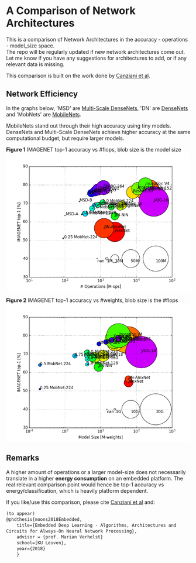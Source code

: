 # A Comparison of Network Architectures

This is a comparison of Network Architectures in the accuracy - operations - model_size space.  
The repo will be regularly updated if new network architectures come out. Let me know
if you have any suggestions for architectures to add, or if any relevant data is missing.

This comparison is built on the work done by [Canziani et al](https://arxiv.org/abs/1605.07678).  


## Network Efficiency
In the graphs below, 'MSD' are [Multi-Scale DenseNets](https://arxiv.org/abs/1703.09844), 'DN' are [DenseNets](https://arxiv.org/abs/1608.06993) and 'MobNets' are [MobileNets](https://arxiv.org/abs/1704.04861).

MobileNets stand out through their high accuracy using tiny models. 
DenseNets and Multi-Scale DenseNets achieve higher accuracy at the same computational budget, but require larger models.



**Figure 1** IMAGENET top-1 accuracy vs #flops, blob size is the model size
<img src="https://raw.githubusercontent.com/BertMoons/Comparing-CNN-Architectures/master/figures/accuracy_ops_modelsize.png">

**Figure 2** IMAGENET top-1 accuracy vs #weights, blob size is the #flops
<img src="https://raw.githubusercontent.com/BertMoons/Comparing-CNN-Architectures/master/figures/accuracy_modelsize_ops.png">


## Remarks

A higher amount of operations or a larger model-size does not necessarily translate in a 
higher __energy consumption__ on an embedded platform. The real relevant comparison point would hence be top-1 accuracy vs energy/classification, which is heavily platform dependent.

If you like/use this comparison, please cite [Canziani et al](https://arxiv.org/abs/1605.07678) and:

```
(to appear)
@phdthesis{moons2018Embedded,
    title={Embedded Deep Learning - Algorithms, Architectures and Circuits for Always-On Neural Network Processing},
    advisor = {prof. Marian Verhelst}
    school=[KU Leuven},
    year={2018}
    }
```
